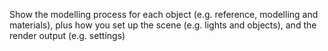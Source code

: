 Show the modelling process for each object (e.g. reference, modelling and materials), plus how you set up the scene (e.g. lights and
objects), and the render output (e.g. settings)

